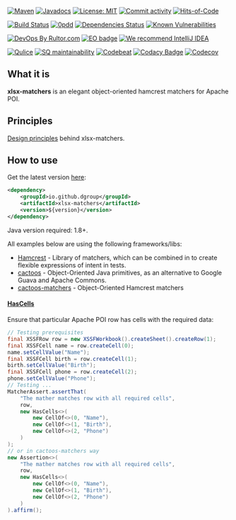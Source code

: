 [![Maven](https://img.shields.io/maven-central/v/io.github.dgroup/xlsx-matchers.svg)](https://mvnrepository.com/artifact/io.github.dgroup/xlsx-matchers)
[![Javadocs](http://www.javadoc.io/badge/io.github.dgroup/xlsx-matchers.svg)](http://www.javadoc.io/doc/io.github.dgroup/xlsx-matchers)
[![License: MIT](https://img.shields.io/github/license/mashape/apistatus.svg)](./license.txt)
[![Commit activity](https://img.shields.io/github/commit-activity/y/dgroup/xlsx-matchers.svg?style=flat-square)](https://github.com/dgroup/xlsx-matchers/graphs/commit-activity)
[![Hits-of-Code](https://hitsofcode.com/github/dgroup/xlsx-matchers)](https://hitsofcode.com/view/github/dgroup/xlsx-matchers)

[![Build Status](https://circleci.com/gh/dgroup/xlsx-matchers.svg?style=svg&circle-token=a1104cecfe0dfd20fc91aa7b6a809c28b87cbbd7)](https://circleci.com/gh/dgroup/xlsx-matchers)
[![0pdd](http://www.0pdd.com/svg?name=dgroup/xlsx-matchers)](http://www.0pdd.com/p?name=dgroup/xlsx-matchers)
[![Dependencies Status](https://requires.io/github/dgroup/xlsx-matchers/requirements.svg?branch=master)](https://requires.io/github/dgroup/xlsx-matchers/requirements/?branch=master)
[![Known Vulnerabilities](https://snyk.io/test/github/dgroup/xlsx-matchers/badge.svg)](https://snyk.io/test/github/dgroup/xlsx-matchers)

[![DevOps By Rultor.com](http://www.rultor.com/b/dgroup/xlsx-matchers)](http://www.rultor.com/p/dgroup/xlsx-matchers)
[![EO badge](http://www.elegantobjects.org/badge.svg)](http://www.elegantobjects.org/#principles)
[![We recommend IntelliJ IDEA](http://www.elegantobjects.org/intellij-idea.svg)](https://www.jetbrains.com/idea/)

[![Qulice](https://img.shields.io/badge/qulice-passed-blue.svg)](http://www.qulice.com/)
[![SQ maintainability](https://sonarcloud.io/api/project_badges/measure?project=io.github.dgroup%3Axlsx-matchers&metric=sqale_rating)](https://sonarcloud.io/dashboard?id=io.github.dgroup%3Axlsx-matchers)
[![Codebeat](https://codebeat.co/badges/b85595f7-67f3-4384-8e87-4d622eb5a083)](https://codebeat.co/projects/github-com-dgroup-xlsx-matchers-master)
[![Codacy Badge](https://api.codacy.com/project/badge/Grade/8c6c2c027935428c86a6a7302c7040eb)](https://www.codacy.com/manual/dgroup/xlsx-matchers?utm_source=github.com&amp;utm_medium=referral&amp;utm_content=dgroup/xlsx-matchers&amp;utm_campaign=Badge_Grade)
[![Codecov](https://codecov.io/gh/dgroup/xlsx-matchers/branch/master/graph/badge.svg)](https://codecov.io/gh/dgroup/xlsx-matchers)

## What it is
**xlsx-matchers** is an elegant object-oriented hamcrest matchers for Apache POI.

## Principles
[Design principles](http://www.elegantobjects.org#principles) behind xlsx-matchers.

## How to use
Get the latest version [here](https://github.com/dgroup/xlsx-matchers/releases):

```xml
<dependency>
    <groupId>io.github.dgroup</groupId>
    <artifactId>xlsx-matchers</artifactId>
    <version>${version}</version>
</dependency>
```

Java version required: 1.8+.

All examples below are using the following frameworks/libs:
 - [Hamcrest](https://github.com/hamcrest/JavaHamcrest) - Library of matchers, which can be combined in to create flexible expressions of intent in tests.
 - [cactoos](https://github.com/yegor256/cactoos) - Object-Oriented Java primitives, as an alternative to Google Guava and Apache Commons.
 - [cactoos-matchers](https://github.com/yegor256/cactoos) - Object-Oriented Hamcrest matchers

#### [HasCells](src/main/java/io/github/dgroup/xlsx/cell/HasCells.java)
Ensure that particular Apache POI row has cells with the required data:
```java
// Testing prerequisites
final XSSFRow row = new XSSFWorkbook().createSheet().createRow(1);
final XSSFCell name = row.createCell(0);
name.setCellValue("Name");
final XSSFCell birth = row.createCell(1);
birth.setCellValue("Birth");
final XSSFCell phone = row.createCell(2);
phone.setCellValue("Phone");
// Testing ...
MatcherAssert.assertThat(
    "The mather matches row with all required cells",
    row,
    new HasCells<>(
        new CellOf<>(0, "Name"),
        new CellOf<>(1, "Birth"),
        new CellOf<>(2, "Phone")
    )
);
// or in cactoos-matchers way
new Assertion<>(
    "The mather matches row with all required cells",
    row,
    new HasCells<>(
        new CellOf<>(0, "Name"),
        new CellOf<>(1, "Birth"),
        new CellOf<>(2, "Phone")
    )
).affirm();
```

